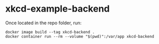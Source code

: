 # xkcd-example-backend

Once located in the repo folder, run:
```
docker image build --tag xkcd-backend .
docker container run --rm --volume "$(pwd)":/var/app xkcd-backend
```
